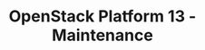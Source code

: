 ---
permalink: /product-documents/openstack-platform-13/nist-800-53/ma/
layout: control_response
title: OpenStack Platform 13 - Maintenance
category: Product Documents
lead: |
  Control responses for NIST 800-53 rev4.
subnav:
  data: components.openstack-platform-13.policies.MA-Maintenance.component
  href: ['#%', control_key]
  text: control_key
product_info:
  name: OpenStack Platform 13
  opencontrol_component: openstack-platform-13
  control_family: MA-Maintenance
---